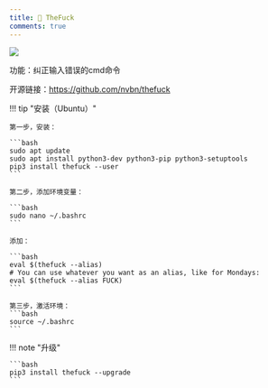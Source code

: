 ```yaml
---
title: 🤩️ TheFuck
comments: true
---
```


<img src="https://raw.githubusercontent.com/nvbn/thefuck/master/example.gif">

功能：纠正输入错误的cmd命令

开源链接：https://github.com/nvbn/thefuck

!!! tip "安装（Ubuntu）"

    第一步，安装：
    
    ```bash
    sudo apt update
    sudo apt install python3-dev python3-pip python3-setuptools
    pip3 install thefuck --user
    ```
    
    第二步，添加环境变量：
    
    ```bash
    sudo nano ~/.bashrc
    ```
    
    添加：
    
    ```bash
    eval $(thefuck --alias)
    # You can use whatever you want as an alias, like for Mondays:
    eval $(thefuck --alias FUCK)
    ```
    
    第三步，激活环境：
    ```bash
    source ~/.bashrc
    ```



!!! note "升级"

    ```bash
    pip3 install thefuck --upgrade
    ```
